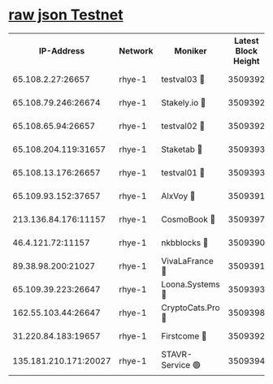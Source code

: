 
[raw json Testnet](https://rpc-check.quickt.stavr.tech/quickt/rpc-quickt-result.json)
=


<table><tr><th>IP-Address</th><th>Network</th><th>Moniker</th><th>Latest Block Height</th><th>Earliest Block Height</th><th>Catching Up</th><th>Tx Index</th><th>Voting Power</th><th>Scan Time</th></tr><tr><td>65.108.2.27:26657</td><td>rhye-1</td><td>testval03 🔴</td><td>3509392</td><td>1</td><td>False</td><td>on</td><td>5002050</td><td>2023-12-08T04:12:40.578736197UTC</td></tr><tr><td>65.108.79.246:26674</td><td>rhye-1</td><td>Stakely.io 🔴</td><td>3509392</td><td>1</td><td>False</td><td>on</td><td>10</td><td>2023-12-08T04:12:43.048759525UTC</td></tr><tr><td>65.108.65.94:26657</td><td>rhye-1</td><td>testval02 🔴</td><td>3509392</td><td>1</td><td>False</td><td>on</td><td>5002050</td><td>2023-12-08T04:12:43.413961663UTC</td></tr><tr><td>65.108.204.119:31657</td><td>rhye-1</td><td>Staketab 🔴</td><td>3509393</td><td>1</td><td>False</td><td>on</td><td>9900</td><td>2023-12-08T04:12:46.225962234UTC</td></tr><tr><td>65.108.13.176:26657</td><td>rhye-1</td><td>testval01 🔴</td><td>3509393</td><td>1</td><td>False</td><td>on</td><td>9582010</td><td>2023-12-08T04:12:46.552383178UTC</td></tr><tr><td>65.109.93.152:37657</td><td>rhye-1</td><td>AlxVoy 🔴</td><td>3509391</td><td>433101</td><td>False</td><td>on</td><td>92921</td><td>2023-12-08T04:12:37.726055721UTC</td></tr><tr><td>213.136.84.176:11157</td><td>rhye-1</td><td>CosmoBook 🔴</td><td>3509397</td><td>1674001</td><td>False</td><td>off</td><td>1528057</td><td>2023-12-08T04:13:11.879178713UTC</td></tr><tr><td>46.4.121.72:11157</td><td>rhye-1</td><td>nkbblocks 🔴</td><td>3509390</td><td>1781001</td><td>False</td><td>on</td><td>81901</td><td>2023-12-08T04:12:28.792969123UTC</td></tr><tr><td>89.38.98.200:21027</td><td>rhye-1</td><td>VivaLaFrance 🔴</td><td>3509391</td><td>2863001</td><td>False</td><td>off</td><td>10000</td><td>2023-12-08T04:12:35.314265127UTC</td></tr><tr><td>65.109.39.223:26647</td><td>rhye-1</td><td>Loona.Systems 🔴</td><td>3509393</td><td>3287001</td><td>False</td><td>off</td><td>9949</td><td>2023-12-08T04:12:45.784631373UTC</td></tr><tr><td>162.55.103.44:26647</td><td>rhye-1</td><td>CryptoCats.Pro 🔴</td><td>3509398</td><td>3287001</td><td>False</td><td>off</td><td>9999</td><td>2023-12-08T04:13:16.193690129UTC</td></tr><tr><td>31.220.84.183:19657</td><td>rhye-1</td><td>Firstcome 🔴</td><td>3509392</td><td>3395933</td><td>False</td><td>off</td><td>732206</td><td>2023-12-08T04:12:40.118336346UTC</td></tr><tr><td>135.181.210.171:20027</td><td>rhye-1</td><td>STAVR-Service 🟢</td><td>3509394</td><td>3507001</td><td>False</td><td>on</td><td>0</td><td>2023-12-08T04:12:55.110173520UTC</td></tr></table>